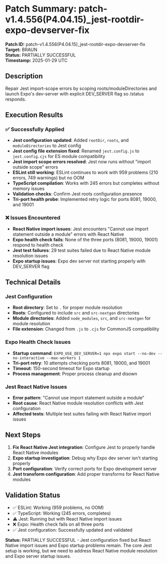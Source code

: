 # Patch Summary: patch-v1.4.556(P4.04.15)_jest-rootdir-expo-devserver-fix

**Patch ID:** patch-v1.4.556(P4.04.15)_jest-rootdir-expo-devserver-fix  
**Target:** BRAUN  
**Status:** PARTIALLY SUCCESSFUL  
**Timestamp:** 2025-01-29 UTC  

## Description
Repair Jest import-scope errors by scoping roots/moduleDirectories and launch Expo's dev-server with explicit DEV_SERVER flag so /status responds.

## Execution Results

### ✅ Successfully Applied
- **Jest configuration updated**: Added `rootDir`, `roots`, and `moduleDirectories` to Jest config
- **Jest config file extension fixed**: Renamed `jest.config.js` to `jest.config.cjs` for ES module compatibility
- **Jest import scope errors resolved**: Jest now runs without "import outside scope" errors
- **ESLint still working**: ESLint continues to work with 959 problems (210 errors, 749 warnings) but no OOM
- **TypeScript compilation**: Works with 245 errors but completes without memory issues
- **Validation checks**: Confirm Jest roots configuration presence
- **Tri-port health probe**: Implemented retry logic for ports 8081, 19000, and 19001

### ❌ Issues Encountered
- **React Native import issues**: Jest encounters "Cannot use import statement outside a module" errors with React Native
- **Expo health check fails**: None of the three ports (8081, 19000, 19001) respond to health check
- **Jest test failures**: 29 test suites failed due to React Native module resolution issues
- **Expo startup issues**: Expo dev server not starting properly with DEV_SERVER flag

## Technical Details

### Jest Configuration
- **Root directory**: Set to `.` for proper module resolution
- **Roots**: Configured to include `src` and `src-nextgen` directories
- **Module directories**: Added `node_modules`, `src`, and `src-nextgen` for module resolution
- **File extension**: Changed from `.js` to `.cjs` for CommonJS compatibility

### Expo Health Check Issues
- **Startup command**: `EXPO_USE_DEV_SERVER=1 npx expo start --no-dev --no-interactive --max-workers 1`
- **Tri-port retry**: 10 attempts checking ports 8081, 19000, and 19001
- **Timeout**: 150-second timeout for Expo startup
- **Process management**: Proper process cleanup and disown

### Jest React Native Issues
- **Error pattern**: "Cannot use import statement outside a module"
- **Root cause**: React Native module resolution conflicts with Jest configuration
- **Affected tests**: Multiple test suites failing with React Native import issues

## Next Steps
1. **Fix React Native Jest integration**: Configure Jest to properly handle React Native modules
2. **Expo startup investigation**: Debug why Expo dev server isn't starting properly
3. **Port configuration**: Verify correct ports for Expo development server
4. **Jest transform configuration**: Add proper transforms for React Native modules

## Validation Status
- ✅ ESLint: Working (959 problems, no OOM)
- ✅ TypeScript: Working (245 errors, completes)
- ⚠️ Jest: Running but with React Native import issues
- ❌ Expo: Health check fails on all three ports
- ✅ Jest configuration: Successfully updated and validated

**Status:** PARTIALLY SUCCESSFUL - Jest configuration fixed but React Native import issues and Expo startup problems remain. The core Jest setup is working, but we need to address React Native module resolution and Expo server startup issues. 